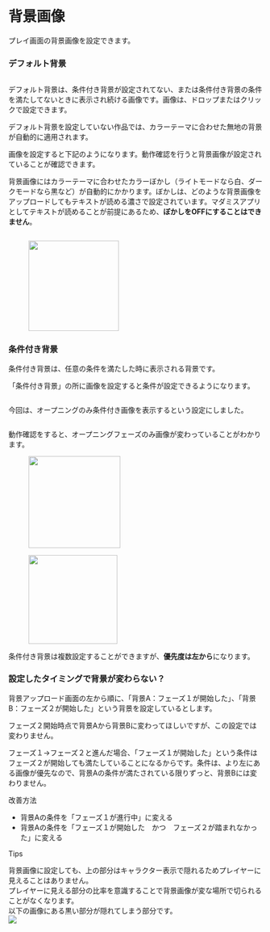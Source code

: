 # 背景画像

プレイ画面の背景画像を設定できます。

### デフォルト背景

<figure><img src="../../.gitbook/assets/スクリーンショット 2024-01-31 14.53.39.png" alt=""><figcaption></figcaption></figure>

デフォルト背景は、条件付き背景が設定されてない、または条件付き背景の条件を満たしてないときに表示され続ける画像です。画像は、ドロップまたはクリックで設定できます。

デフォルト背景を設定していない作品では、カラーテーマに合わせた無地の背景が自動的に適用されます。



画像を設定すると下記のようになります。動作確認を行うと背景画像が設定されていることが確認できます。

背景画像にはカラーテーマに合わせたカラーぼかし（ライトモードなら白、ダークモードなら黒など）が自動的にかかります。ぼかしは、どのような背景画像をアップロードしてもテキストが読める濃さで設定されています。マダミスアプリとしてテキストが読めることが前提にあるため、**ぼかしをOFFにすることはできません**。

<figure><img src="../../.gitbook/assets/スクリーンショット 2024-01-31 15.04.30.png" alt=""><figcaption></figcaption></figure>

<div align="left">

<figure><img src="../../.gitbook/assets/スクリーンショット 2024-01-31 15.05.58.png" alt="" width="179"><figcaption></figcaption></figure>

</div>



### 条件付き背景

条件付き背景は、任意の条件を満たした時に表示される背景です。

「条件付き背景」の所に画像を設定すると条件が設定できるようになります。

<figure><img src="../../.gitbook/assets/image (5) (1) (1) (1).png" alt=""><figcaption></figcaption></figure>

今回は、オープニングのみ条件付き画像を表示するという設定にしました。

<figure><img src="../../.gitbook/assets/スクリーンショット 2024-01-31 15.17.19.png" alt=""><figcaption></figcaption></figure>

動作確認をすると、オープニングフェーズのみ画像が変わっていることがわかります。

<div>

<figure><img src="../../.gitbook/assets/スクリーンショット 2024-01-31 15.18.44.png" alt="" width="182"><figcaption></figcaption></figure>

 

<figure><img src="../../.gitbook/assets/スクリーンショット 2024-01-31 15.18.51.png" alt="" width="176"><figcaption></figcaption></figure>

</div>

条件付き背景は複数設定することができますが、**優先度は左から**になります。



### 設定したタイミングで背景が変わらない？ <a href="#why-not-change" id="why-not-change"></a>

背景アップロード画面の左から順に、「背景A：フェーズ１が開始した」、「背景B：フェーズ２が開始した」という背景を設定しているとします。

フェーズ２開始時点で背景Aから背景Bに変わってほしいですが、この設定では変わりません。

フェーズ１→フェーズ２と進んだ場合、「フェーズ１が開始した」という条件はフェーズ２が開始しても満たしていることになるからです。条件は、より左にある画像が優先なので、背景Aの条件が満たされている限りずっと、背景Bには変わりません。



改善方法

* 背景Aの条件を「フェーズ１が進行中」に変える
* 背景Aの条件を「フェーズ１が開始した　かつ　フェーズ２が踏まれなかった」に変える



Tips

背景画像に設定しても、上の部分はキャラクター表示で隠れるためプレイヤーに見えることはありません。\
プレイヤーに見える部分の比率を意識することで背景画像が変な場所で切られることがなくなります。\
以下の画像にある黒い部分が隠れてしまう部分です。\
![](<../../.gitbook/assets/image (9).png>)

